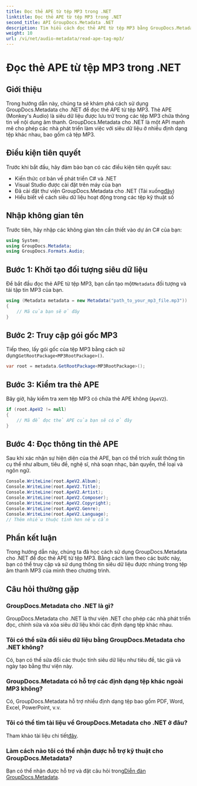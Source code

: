 ```yaml
---
title: Đọc thẻ APE từ tệp MP3 trong .NET
linktitle: Đọc thẻ APE từ tệp MP3 trong .NET
second_title: API GroupDocs.Metadata .NET
description: Tìm hiểu cách đọc thẻ APE từ tệp MP3 bằng GroupDocs.Metadata cho .NET. Khám phá trích xuất siêu dữ liệu trong C# với hướng dẫn từng bước.
weight: 10
url: /vi/net/audio-metadata/read-ape-tag-mp3/
---
```


# Đọc thẻ APE từ tệp MP3 trong .NET

## Giới thiệu
Trong hướng dẫn này, chúng ta sẽ khám phá cách sử dụng GroupDocs.Metadata cho .NET để đọc thẻ APE từ tệp MP3. Thẻ APE (Monkey's Audio) là siêu dữ liệu được lưu trữ trong các tệp MP3 chứa thông tin về nội dung âm thanh. GroupDocs.Metadata cho .NET là một API mạnh mẽ cho phép các nhà phát triển làm việc với siêu dữ liệu ở nhiều định dạng tệp khác nhau, bao gồm cả tệp MP3.
## Điều kiện tiên quyết
Trước khi bắt đầu, hãy đảm bảo bạn có các điều kiện tiên quyết sau:
- Kiến thức cơ bản về phát triển C# và .NET
- Visual Studio được cài đặt trên máy của bạn
-  Đã cài đặt thư viện GroupDocs.Metadata cho .NET (Tải xuống[đây](https://releases.groupdocs.com/metadata/net/))
- Hiểu biết về cách siêu dữ liệu hoạt động trong các tệp kỹ thuật số

## Nhập không gian tên
Trước tiên, hãy nhập các không gian tên cần thiết vào dự án C# của bạn:
```csharp
using System;
using GroupDocs.Metadata;
using GroupDocs.Formats.Audio;
```
## Bước 1: Khởi tạo đối tượng siêu dữ liệu
 Để bắt đầu đọc thẻ APE từ tệp MP3, bạn cần tạo một`Metadata` đối tượng và tải tập tin MP3 của bạn.
```csharp
using (Metadata metadata = new Metadata("path_to_your_mp3_file.mp3"))
{
    // Mã của bạn sẽ ở đây
}
```
## Bước 2: Truy cập gói gốc MP3
 Tiếp theo, lấy gói gốc của tệp MP3 bằng cách sử dụng`GetRootPackage<MP3RootPackage>()`.
```csharp
var root = metadata.GetRootPackage<MP3RootPackage>();
```
## Bước 3: Kiểm tra thẻ APE
Bây giờ, hãy kiểm tra xem tệp MP3 có chứa thẻ APE không (`ApeV2`).
```csharp
if (root.ApeV2 != null)
{
    // Mã để đọc thẻ APE của bạn sẽ có ở đây
}
```
## Bước 4: Đọc thông tin thẻ APE
Sau khi xác nhận sự hiện diện của thẻ APE, bạn có thể trích xuất thông tin cụ thể như album, tiêu đề, nghệ sĩ, nhà soạn nhạc, bản quyền, thể loại và ngôn ngữ.
```csharp
Console.WriteLine(root.ApeV2.Album);
Console.WriteLine(root.ApeV2.Title);
Console.WriteLine(root.ApeV2.Artist);
Console.WriteLine(root.ApeV2.Composer);
Console.WriteLine(root.ApeV2.Copyright);
Console.WriteLine(root.ApeV2.Genre);
Console.WriteLine(root.ApeV2.Language);
// Thêm nhiều thuộc tính hơn nếu cần
```

## Phần kết luận
Trong hướng dẫn này, chúng ta đã học cách sử dụng GroupDocs.Metadata cho .NET để đọc thẻ APE từ tệp MP3. Bằng cách làm theo các bước này, bạn có thể truy cập và sử dụng thông tin siêu dữ liệu được nhúng trong tệp âm thanh MP3 của mình theo chương trình.

## Câu hỏi thường gặp
### GroupDocs.Metadata cho .NET là gì?
GroupDocs.Metadata cho .NET là thư viện .NET cho phép các nhà phát triển đọc, chỉnh sửa và xóa siêu dữ liệu khỏi các định dạng tệp khác nhau.
### Tôi có thể sửa đổi siêu dữ liệu bằng GroupDocs.Metadata cho .NET không?
Có, bạn có thể sửa đổi các thuộc tính siêu dữ liệu như tiêu đề, tác giả và ngày tạo bằng thư viện này.
### GroupDocs.Metadata có hỗ trợ các định dạng tệp khác ngoài MP3 không?
Có, GroupDocs.Metadata hỗ trợ nhiều định dạng tệp bao gồm PDF, Word, Excel, PowerPoint, v.v.
### Tôi có thể tìm tài liệu về GroupDocs.Metadata cho .NET ở đâu?
 Tham khảo tài liệu chi tiết[đây](https://tutorials.groupdocs.com/metadata/net/).
### Làm cách nào tôi có thể nhận được hỗ trợ kỹ thuật cho GroupDocs.Metadata?
 Bạn có thể nhận được hỗ trợ và đặt câu hỏi trong[Diễn đàn GroupDocs.Metadata](https://forum.groupdocs.com/c/metadata/14).